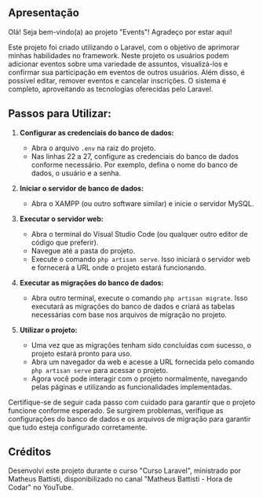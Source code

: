 ## Apresentação
Olá! Seja bem-vindo(a) ao projeto "Events"! Agradeço por estar aqui!

Este projeto foi criado utilizando o Laravel, com o objetivo de aprimorar minhas habilidades no framework. Neste projeto os usuários podem adicionar eventos sobre uma variedade de assuntos, visualizá-los e confirmar sua participação em eventos de outros usuários. Além disso, é possível editar, remover eventos e cancelar inscrições. O sistema é completo, aproveitando as tecnologias oferecidas pelo Laravel.

## Passos para Utilizar:
1. **Configurar as credenciais do banco de dados:**
   - Abra o arquivo `.env` na raiz do projeto.
   - Nas linhas 22 a 27, configure as credenciais do banco de dados conforme necessário. Por exemplo, defina o nome do banco de dados, o usuário e a senha.

2. **Iniciar o servidor de banco de dados:**
   - Abra o XAMPP (ou outro software similar) e inicie o servidor MySQL.

3. **Executar o servidor web:**
   - Abra o terminal do Visual Studio Code (ou qualquer outro editor de código que preferir).
   - Navegue até a pasta do projeto.
   - Execute o comando `php artisan serve`. Isso iniciará o servidor web e fornecerá a URL onde o projeto estará funcionando.

4. **Executar as migrações do banco de dados:**
   - Abra outro terminal, execute o comando `php artisan migrate`. Isso executará as migrações do banco de dados e criará as tabelas necessárias com base nos arquivos de migração no projeto.

5. **Utilizar o projeto:**
   - Uma vez que as migrações tenham sido concluídas com sucesso, o projeto estará pronto para uso.
   - Abra um navegador da web e acesse a URL fornecida pelo comando `php artisan serve` para acessar o projeto.
   - Agora você pode interagir com o projeto normalmente, navegando pelas páginas e utilizando as funcionalidades implementadas.

Certifique-se de seguir cada passo com cuidado para garantir que o projeto funcione conforme esperado. Se surgirem problemas, verifique as configurações do banco de dados e os arquivos de migração para garantir que tudo esteja configurado corretamente.

## Créditos
Desenvolvi este projeto durante o curso "Curso Laravel", ministrado por Matheus Battisti, disponibilizado no canal "Matheus Battisti - Hora de Codar" no YouTube.
